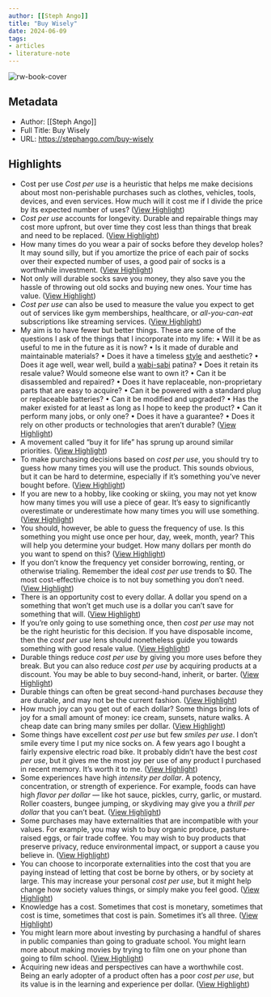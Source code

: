 ```yaml
---
author: [[Steph Ango]]
title: "Buy Wisely"
date: 2024-06-09
tags: 
- articles
- literature-note
---
```

![rw-book-cover](https://stephango.com/assets/card.png)

## Metadata
- Author: [[Steph Ango]]
- Full Title: Buy Wisely
- URL: https://stephango.com/buy-wisely

## Highlights
- Cost per use
  *Cost per use* is a heuristic that helps me make decisions about most non-perishable purchases such as clothes, vehicles, tools, devices, and even services. How much will it cost me if I divide the price by its expected number of uses? ([View Highlight](https://read.readwise.io/read/01hzyghv5e6ez1pjyg1ff1v6de))
- *Cost per use* accounts for longevity. Durable and repairable things may cost more upfront, but over time they cost less than things that break and need to be replaced. ([View Highlight](https://read.readwise.io/read/01hzygj0nxd9kdgtycrcb0sqam))
- How many times do you wear a pair of socks before they develop holes? It may sound silly, but if you amortize the price of each pair of socks over their expected number of uses, a good pair of socks is a worthwhile investment. ([View Highlight](https://read.readwise.io/read/01hzygjdaefc4ms5qad1qccpc4))
- Not only will durable socks save you money, they also save you the hassle of throwing out old socks and buying new ones. Your time has value. ([View Highlight](https://read.readwise.io/read/01hzygjj0mfew8r5akxypttt66))
- *Cost per use* can also be used to measure the value you expect to get out of services like gym memberships, healthcare, or *all-you-can-eat* subscriptions like streaming services. ([View Highlight](https://read.readwise.io/read/01hzygjq319wy0p9mak4hv51c2))
- My aim is to have fewer but better things. These are some of the questions I ask of the things that I incorporate into my life:
  • Will it be as useful to me in the future as it is now?
  • Is it made of durable and maintainable materials?
  • Does it have a timeless [style](https://stephango.com/style) and aesthetic?
  • Does it age well, wear well, build a [wabi-sabi](https://stephango.com/scars) patina?
  • Does it retain its resale value? Would someone else want to own it?
  • Can it be disassembled and repaired?
  • Does it have replaceable, non-proprietary parts that are easy to acquire?
  • Can it be powered with a standard plug or replaceable batteries?
  • Can it be modified and upgraded?
  • Has the maker existed for at least as long as I hope to keep the product?
  • Can it perform many jobs, or only one?
  • Does it have a guarantee?
  • Does it rely on other products or technologies that aren’t durable? ([View Highlight](https://read.readwise.io/read/01hzygk55f6bk3b82018yndtf8))
- A movement called “buy it for life” has sprung up around similar priorities. ([View Highlight](https://read.readwise.io/read/01hzygkgb7qr8acrbfnmrvy9e3))
- To make purchasing decisions based on *cost per use*, you should try to guess how many times you will use the product. This sounds obvious, but it can be hard to determine, especially if it’s something you’ve never bought before. ([View Highlight](https://read.readwise.io/read/01hzygxmp4y985a0xdstv2w7qz))
- If you are new to a hobby, like cooking or skiing, you may not yet know how many times you will use a piece of gear. It’s easy to significantly overestimate or underestimate how many times you will use something. ([View Highlight](https://read.readwise.io/read/01hzygxrcen2ny26nyjm5rcyar))
- You should, however, be able to guess the frequency of use. Is this something you might use once per hour, day, week, month, year? This will help you determine your budget. How many dollars per month do you want to spend on this? ([View Highlight](https://read.readwise.io/read/01hzygxwrp5cm8ftknxsdm0ypp))
- If you don’t know the frequency yet consider borrowing, renting, or otherwise trialing. Remember the ideal *cost per use* trends to $0. The most cost-effective choice is to not buy something you don’t need. ([View Highlight](https://read.readwise.io/read/01hzygy00c5arn9s5cgcny60yk))
- There is an opportunity cost to every dollar. A dollar you spend on a something that won’t get much use is a dollar you can’t save for something that will. ([View Highlight](https://read.readwise.io/read/01hzygybd0hzwxj2d5krct2493))
- If you’re only going to use something once, then *cost per use* may not be the right heuristic for this decision. If you have disposable income, then the *cost per use* lens should nonetheless guide you towards something with good resale value. ([View Highlight](https://read.readwise.io/read/01hzygyhv425ffcfsje0v249rd))
- Durable things reduce *cost per use* by giving you more uses before they break. But you can also reduce *cost per use* by acquiring products at a discount. You may be able to buy second-hand, inherit, or barter. ([View Highlight](https://read.readwise.io/read/01hzygyq8cx0ybh94a19j4cxye))
- Durable things can often be great second-hand purchases *because* they are durable, and may not be the current fashion. ([View Highlight](https://read.readwise.io/read/01hzygyx37v6jm5vm705nc4h1w))
- How much joy can you get out of each dollar? Some things bring lots of joy for a small amount of money: ice cream, sunsets, nature walks. A cheap date can bring many smiles per dollar. ([View Highlight](https://read.readwise.io/read/01hzygz77kh93re45a7e8qd1se))
- Some things have excellent *cost per use* but few *smiles per use*. I don’t smile every time I put my nice socks on. A few years ago I bought a fairly expensive electric road bike. It probably didn’t have the best *cost per use*, but it gives me the most joy per use of any product I purchased in recent memory. It’s worth it to me. ([View Highlight](https://read.readwise.io/read/01hzygzhptzhdpnf0267c3g39p))
- Some experiences have high *intensity per dollar*. A potency, concentration, or strength of experience. For example, foods can have high *flavor per dollar* — like hot sauce, pickles, curry, garlic, or mustard. Roller coasters, bungee jumping, or skydiving may give you a *thrill per dollar* that you can’t beat. ([View Highlight](https://read.readwise.io/read/01hzygzmn69azrhy63d266rjqv))
- Some purchases may have externalities that are incompatible with your values. For example, you may wish to buy organic produce, pasture-raised eggs, or fair trade coffee. You may wish to buy products that preserve privacy, reduce environmental impact, or support a cause you believe in. ([View Highlight](https://read.readwise.io/read/01hzygzsv31y888y7rakwymg13))
- You can choose to incorporate externalities into the cost that you are paying instead of letting that cost be borne by others, or by society at large. This may increase your personal *cost per use*, but it might help change how society values things, or simply make you feel good. ([View Highlight](https://read.readwise.io/read/01hzyh01h8v3kzn491jb2pj5gt))
- Knowledge has a cost. Sometimes that cost is monetary, sometimes that cost is time, sometimes that cost is pain. Sometimes it’s all three. ([View Highlight](https://read.readwise.io/read/01hzyh0b3776srkp5a906sr4vn))
- You might learn more about investing by purchasing a handful of shares in public companies than going to graduate school. You might learn more about making movies by trying to film one on your phone than going to film school. ([View Highlight](https://read.readwise.io/read/01hzyh0g3rjpmt9pxq8tknjn5j))
- Acquiring new ideas and perspectives can have a worthwhile cost. Being an early adopter of a product often has a poor *cost per use*, but its value is in the learning and experience per dollar. ([View Highlight](https://read.readwise.io/read/01hzyh0mnpg7pc07dg7sy9xkn4))

